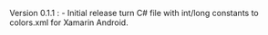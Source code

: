 Version 0.1.1 : 
    - Initial release turn C# file with int/long constants to colors.xml for Xamarin Android.
